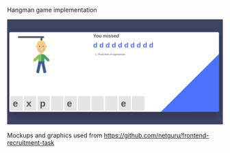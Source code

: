 Hangman game implementation

![Image description](./img/game.png)

Mockups and graphics used from
https://github.com/netguru/frontend-recruitment-task
